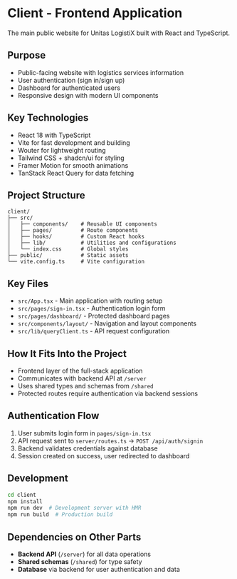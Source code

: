 # Client - Frontend Application

The main public website for Unitas LogistiX built with React and TypeScript.

## Purpose
- Public-facing website with logistics services information
- User authentication (sign in/sign up)
- Dashboard for authenticated users
- Responsive design with modern UI components

## Key Technologies
- React 18 with TypeScript
- Vite for fast development and building
- Wouter for lightweight routing
- Tailwind CSS + shadcn/ui for styling
- Framer Motion for smooth animations
- TanStack React Query for data fetching

## Project Structure
```
client/
├── src/
│   ├── components/    # Reusable UI components
│   ├── pages/         # Route components
│   ├── hooks/         # Custom React hooks
│   ├── lib/           # Utilities and configurations
│   └── index.css      # Global styles
├── public/            # Static assets
└── vite.config.ts     # Vite configuration
```

## Key Files
- `src/App.tsx` - Main application with routing setup
- `src/pages/sign-in.tsx` - Authentication login form
- `src/pages/dashboard/` - Protected dashboard pages
- `src/components/layout/` - Navigation and layout components
- `src/lib/queryClient.ts` - API request configuration

## How It Fits Into the Project
- Frontend layer of the full-stack application
- Communicates with backend API at `/server`
- Uses shared types and schemas from `/shared`
- Protected routes require authentication via backend sessions

## Authentication Flow
1. User submits login form in `pages/sign-in.tsx`
2. API request sent to `server/routes.ts` → `POST /api/auth/signin`
3. Backend validates credentials against database
4. Session created on success, user redirected to dashboard

## Development
```bash
cd client
npm install
npm run dev  # Development server with HMR
npm run build  # Production build
```

## Dependencies on Other Parts
- **Backend API** (`/server`) for all data operations
- **Shared schemas** (`/shared`) for type safety
- **Database** via backend for user authentication and data